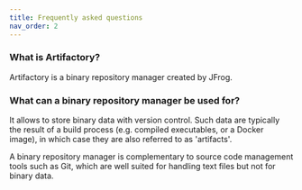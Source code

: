 ```yaml
---
title: Frequently asked questions
nav_order: 2
---
```


### What is Artifactory?

Artifactory is a binary repository manager created by JFrog.

### What can a binary repository manager be used for?

It allows to store binary data with version control. Such data are typically
the result of a build process (e.g. compiled executables, or a Docker image),
in which case they are also referred to as 'artifacts'.

A binary repository manager is complementary to source code management tools
such as Git, which are well suited for handling text files but not for binary
data.
